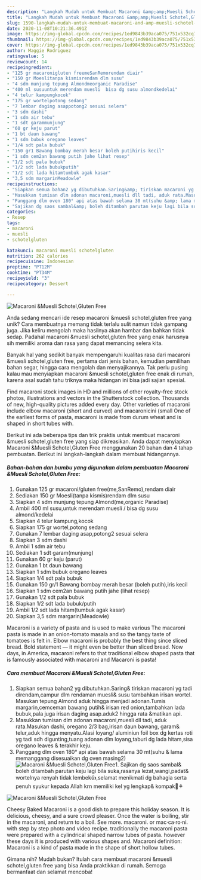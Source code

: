 ```yaml
---
description: "Langkah Mudah untuk Membuat Macaroni &amp;amp;Muesli Schotel,Gluten Free Anti Gagal"
title: "Langkah Mudah untuk Membuat Macaroni &amp;amp;Muesli Schotel,Gluten Free Anti Gagal"
slug: 1590-langkah-mudah-untuk-membuat-macaroni-and-amp-muesli-schotel-gluten-free-anti-gagal
date: 2020-11-08T10:21:36.491Z
image: https://img-global.cpcdn.com/recipes/1ed9843b39aca075/751x532cq70/macaroni-muesli-schotelgluten-free-foto-resep-utama.jpg
thumbnail: https://img-global.cpcdn.com/recipes/1ed9843b39aca075/751x532cq70/macaroni-muesli-schotelgluten-free-foto-resep-utama.jpg
cover: https://img-global.cpcdn.com/recipes/1ed9843b39aca075/751x532cq70/macaroni-muesli-schotelgluten-free-foto-resep-utama.jpg
author: Maggie Rodriguez
ratingvalue: 5
reviewcount: 14
recipeingredient:
- "125 gr macaronigluten freemeSanRemorendam diair"
- "150 gr Moeslitanpa kismisrendam dlm susu"
- "4 sdm munjung tepung Almondmeorganic Paradise"
- "400 ml susuuntuk merendam muesli  bisa dg susu almondkedelai"
- "4 telur kampungkocok"
- "175 gr wortelpotong sedang"
- "7 lembar daging asappotong2 sesuai selera"
- "3 sdm dashi"
- "1 sdm air tebu"
- "1 sdt garammunjung"
- "60 gr keju parut"
- "1 bt daun bawang"
- "1 sdm bubuk oregano leaves"
- "1/4 sdt pala bubuk"
- "150 gr1 Bawang bombay merah besar boleh putihiris kecil"
- "1 sdm cem2an bawang putih jahe lihat resep"
- "1/2 sdt pala bubuk"
- "1/2 sdt lada bubukputih"
- "1/2 sdt lada hitamtumbuk agak kasar"
- "3,5 sdm margarinMeadowle"
recipeinstructions:
- "Siapkan semua bahan2 yg dibutuhkan.Saring&amp; tiriskan macaroni yg tadi direndam,campur dlm rendaman muesli&amp; susu tambahkan irisan wortel. Masukan tepung Almond aduk hingga menjadi adonan.Tumis margarin,cemceman bawang putih&amp; irisan red onion,tambahkan lada bubuk,pala juga irisan daging asap.aduk2 hingga rata &amp;matikan api."
- "Masukkan tumisan dlm adonan macaroni,muesli dll tadi, aduk rata.Masukan dashi, oregano 2/3 bag,irisan daun bawang, garam&amp; telur,aduk hingga menyatu.Alasi loyang/ aluminiun foil box dg kertas roti yg tadi sdh digunting,tuang adonan dlm loyang,taburi dg lada hitam,sisa oregano leaves &amp; terakhir keju."
- "Panggang dlm oven 180° api atas bawah selama 30 mt(suhu &amp; lama memanggang disesuaikan dg oven masing2)"
- "Sajikan dg saos sambal&amp; boleh ditambah parutan keju lagi bila suka,rasanya lezat,wangi,padat&amp; wortelnya renyah tidak lembek👍,selamat menikmati dg bahagia serta penuh syukur kepada Allah krn memiliki kel yg lengkap&amp; kompak🙏⚘"
categories:
- Resep
tags:
- macaroni
- muesli
- schotelgluten

katakunci: macaroni muesli schotelgluten 
nutrition: 262 calories
recipecuisine: Indonesian
preptime: "PT12M"
cooktime: "PT34M"
recipeyield: "3"
recipecategory: Dessert

---
```



![Macaroni &amp;Muesli Schotel,Gluten Free](https://img-global.cpcdn.com/recipes/1ed9843b39aca075/751x532cq70/macaroni-muesli-schotelgluten-free-foto-resep-utama.jpg)

Anda sedang mencari ide resep macaroni &amp;muesli schotel,gluten free yang unik? Cara membuatnya memang tidak terlalu sulit namun tidak gampang juga. Jika keliru mengolah maka hasilnya akan hambar dan bahkan tidak sedap. Padahal macaroni &amp;muesli schotel,gluten free yang enak harusnya sih memiliki aroma dan rasa yang dapat memancing selera kita.

Banyak hal yang sedikit banyak mempengaruhi kualitas rasa dari macaroni &amp;muesli schotel,gluten free, pertama dari jenis bahan, kemudian pemilihan bahan segar, hingga cara mengolah dan menyajikannya. Tak perlu pusing kalau mau menyiapkan macaroni &amp;muesli schotel,gluten free enak di rumah, karena asal sudah tahu triknya maka hidangan ini bisa jadi sajian spesial.

Find macaroni stock images in HD and millions of other royalty-free stock photos, illustrations and vectors in the Shutterstock collection. Thousands of new, high-quality pictures added every day. Other varieties of macaroni include elbow macaroni (short and curved) and macaronicini (small One of the earliest forms of pasta, macaroni is made from durum wheat and is shaped in short tubes with.


Berikut ini ada beberapa tips dan trik praktis untuk membuat macaroni &amp;muesli schotel,gluten free yang siap dikreasikan. Anda dapat menyiapkan Macaroni &amp;Muesli Schotel,Gluten Free menggunakan 20 bahan dan 4 tahap pembuatan. Berikut ini langkah-langkah dalam membuat hidangannya.

<!--inarticleads1-->

##### Bahan-bahan dan bumbu yang digunakan dalam pembuatan Macaroni &amp;Muesli Schotel,Gluten Free:

1. Gunakan 125 gr macaroni/gluten free(me,SanRemo),rendam diair
1. Sediakan 150 gr Moesli(tanpa kismis)rendam dlm susu
1. Siapkan 4 sdm munjung tepung Almond(me,organic Paradise)
1. Ambil 400 ml susu,untuk merendam muesli / bisa dg susu almond/kedelai
1. Siapkan 4 telur kampung,kocok
1. Siapkan 175 gr wortel,potong sedang
1. Gunakan 7 lembar daging asap,potong2 sesuai selera
1. Siapkan 3 sdm dashi
1. Ambil 1 sdm air tebu
1. Sediakan 1 sdt garam(munjung)
1. Gunakan 60 gr keju (parut)
1. Gunakan 1 bt daun bawang
1. Siapkan 1 sdm bubuk oregano leaves
1. Siapkan 1/4 sdt pala bubuk
1. Gunakan 150 gr/1 Bawang bombay merah besar (boleh putih),iris kecil
1. Siapkan 1 sdm cem2an bawang putih jahe (lihat resep)
1. Gunakan 1/2 sdt pala bubuk
1. Siapkan 1/2 sdt lada bubuk/putih
1. Ambil 1/2 sdt lada hitam(tumbuk agak kasar)
1. Siapkan 3,5 sdm margarin(Meadowle)


Macaroni is a variety of pasta and is used to make various The macaroni pasta is made in an onion-tomato masala and so the tangy taste of tomatoes is felt in. Elbow macaroni is probably the best thing since sliced bread. Bold statement — it might even be better than sliced bread. Now days, in America, macaroni refers to that traditional elbow shaped pasta that is famously associated with macaroni and Macaroni is pasta! 

<!--inarticleads2-->

##### Cara membuat Macaroni &amp;Muesli Schotel,Gluten Free:

1. Siapkan semua bahan2 yg dibutuhkan.Saring&amp; tiriskan macaroni yg tadi direndam,campur dlm rendaman muesli&amp; susu tambahkan irisan wortel. Masukan tepung Almond aduk hingga menjadi adonan.Tumis margarin,cemceman bawang putih&amp; irisan red onion,tambahkan lada bubuk,pala juga irisan daging asap.aduk2 hingga rata &amp;matikan api.
1. Masukkan tumisan dlm adonan macaroni,muesli dll tadi, aduk rata.Masukan dashi, oregano 2/3 bag,irisan daun bawang, garam&amp; telur,aduk hingga menyatu.Alasi loyang/ aluminiun foil box dg kertas roti yg tadi sdh digunting,tuang adonan dlm loyang,taburi dg lada hitam,sisa oregano leaves &amp; terakhir keju.
1. Panggang dlm oven 180° api atas bawah selama 30 mt(suhu &amp; lama memanggang disesuaikan dg oven masing2)
<img src="//assets-global.cpcdn.com/assets/icons/button_play-2c75c40dde080a61004c1f40b05d8f140eaff45d7e9e6481dc71c63d2e7c4909.png" alt="Macaroni &amp;Muesli Schotel,Gluten Free">1. Sajikan dg saos sambal&amp; boleh ditambah parutan keju lagi bila suka,rasanya lezat,wangi,padat&amp; wortelnya renyah tidak lembek👍,selamat menikmati dg bahagia serta penuh syukur kepada Allah krn memiliki kel yg lengkap&amp; kompak🙏⚘
<img src="//assets-global.cpcdn.com/assets/icons/button_play-2c75c40dde080a61004c1f40b05d8f140eaff45d7e9e6481dc71c63d2e7c4909.png" alt="Macaroni &amp;Muesli Schotel,Gluten Free">

Cheesy Baked Macaroni is a good dish to prepare this holiday season. It is delicious, cheesy, and a sure crowd pleaser. Once the water is boiling, stir in the macaroni, and return to a boil. See more. macaroni. or mac·ca·ro·ni. with step by step photo and video recipe. traditionally the macaroni pasta were prepared with a cylindrical shaped narrow tubes of pasta. however these days it is produced with various shapes and. Macaroni definition: Macaroni is a kind of pasta made in the shape of short hollow tubes. 

Gimana nih? Mudah bukan? Itulah cara membuat macaroni &amp;muesli schotel,gluten free yang bisa Anda praktikkan di rumah. Semoga bermanfaat dan selamat mencoba!
